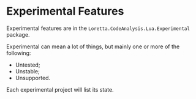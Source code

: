 # Experimental Features
Experimental features are in the `Loretta.CodeAnalysis.Lua.Experimental` package.

Experimental can mean a lot of things, but mainly one or more of the following:
- Untested;
- Unstable;
- Unsupported.

Each experimental project will list its state.